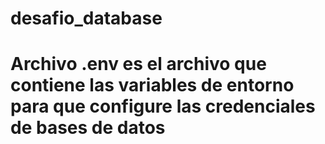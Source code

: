 # desafio_database


# Archivo .env es el archivo que contiene las variables de entorno para que configure las credenciales de bases de datos
